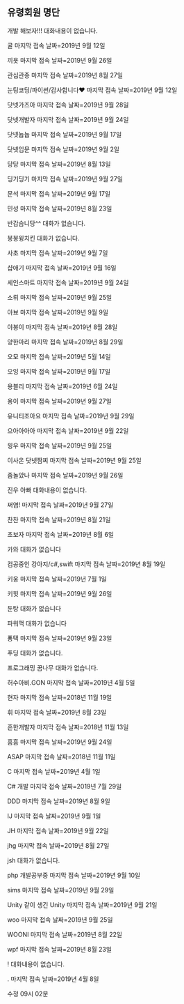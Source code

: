 ## 유령회원 명단

개발 해보자!!! 대화내용이 없습니다.

귤 마지막 접속 날짜=2019년 9월 12일

끼욧 마지막 접속 날짜=2019년 9월 26일

관심관종 마지막 접속 날짜=2019년 8월 27일

눈팅코딩/파이썬/감사합니다❤ 마지막 접속 날짜=2019년 9월 12일

닷넷가즈아 마지막 접속 날짜=2019년 9월 28일

닷넷개발자 마지막 접속 날짜=2019년 9월 24일

닷넷늅늅  마지막 접속 날짜=2019년 9월 17일

닷넷입문  마지막 접속 날짜=2019년 9월 2일

당당 마지막 접속 날짜=2019년 8월 13일

딩기딩기 마지막 접속 날짜=2019년 9월 27일

문석  마지막 접속 날짜=2019년 9월 17일

민성  마지막 접속 날짜=2019년 8월 23일

반갑습니당^^ 대화가 없습니다.

봉봉윙치킨 대화가 없습니다.

사초 마지막 접속 날짜=2019년 9월 7일

샵애기 마지막 접속 날짜=2019년 9월 16일

세인스마트  마지막 접속 날짜=2019년 9월 24일

소뤼 마지막 접속 날짜=2019년 9월 25일

아뵤 마지막 접속 날짜=2019년 9월 9일

야붕이 마지막 접속 날짜=2019년 8월 28일

양한마리 마지막 접속 날짜=2019년 8월 29일

오모 마지막 접속 날짜=2019년 5월 14일

오잉 마지막 접속 날짜=2019년 9월 17일

용블리 마지막 접속 날짜=2019년 6월 24일

용이 마지막 접속 날짜=2019년 9월 27일

유니티조아요 마지막 접속 날짜=2019년 9월 29일

으아아아아 마지막 접속 날짜=2019년 9월 22일

읭우 마지막 접속 날짜=2019년 9월 25일

이사온 닷넷짬찌  마지막 접속 날짜=2019년 9월 25일
 
좀놀았나 마지막 접속 날짜=2019년 9월 26일

진우 아빠 대화내용이 없습니다.

쩌염!  마지막 접속 날짜=2019년 9월 27일

찬찬 마지막 접속 날짜=2019년 8월 21일

초보자 마지막 접속 날짜=2019년 8월 6일

카와 대화가 없습니다

컴공중인 강아지/c#,swift  마지막 접속 날짜=2019년 8월 19일

키웅  마지막 접속 날짜=2019년 7월 1일

키힛  마지막 접속 날짜=2019년 9월 26일

둔탕 대화가 없습니다

파워맥 대화가 없습니다

푱택 마지막 접속 날짜=2019년 9월 23일

푸딩 대화가 없습니다.

프로그래밍 꿈나무 대화가 없습니다.

허수아비.GON 마지막 접속 날짜=2019년 4월 5일

현자 마지막 접속 날짜=2018년 11월 19일

휘  마지막 접속 날짜=2019년 8월 23일

흔한개발자 마지막 접속 날짜=2018년 11월 13일

흠흠 마지막 접속 날짜=2019년 9월 24일

ASAP 마지막 접속 날짜=2018년 11월 11일

C  마지막 접속 날짜=2019년 4월 1일

C# 개발 마지막 접속 날짜=2019년 7월 29일

DDD 마지막 접속 날짜=2019년 8월 9일

IJ  마지막 접속 날짜=2019년 9월 1일
  
JH 마지막 접속 날짜=2019년 9월 22일

jhg  마지막 접속 날짜=2019년 8월 27일

jsh 대화가 없습니다.

php 개발공부중 마지막 접속 날짜=2019년 9월 10일

sims 마지막 접속 날짜=2019년 9월 29일

Unity 같이 생긴 Unity 마지막 접속 날짜=2019년 9월 21일

woo  마지막 접속 날짜=2019년 9월 25일

WOONI 마지막 접속 날짜=2019년 8월 22일

wpf 마지막 접속 날짜=2019년 8월 23일

! 대화내용이 없습니다.

. 마지막 접속 날짜=2019년 4월 8일

수정 09시 02분

